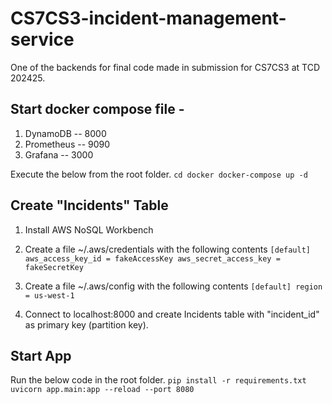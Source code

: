 # CS7CS3-incident-management-service
One of the backends for final code made in submission for CS7CS3 at TCD 202425.

## Start docker compose file - 
1. DynamoDB -- 8000
2. Prometheus -- 9090
3. Grafana -- 3000

Execute the below from the root folder.
`cd docker
docker-compose up -d`

## Create "Incidents" Table
1. Install AWS NoSQL Workbench
2. Create a file ~/.aws/credentials with the following contents
`
[default]
aws_access_key_id = fakeAccessKey
aws_secret_access_key = fakeSecretKey
`

3. Create a file ~/.aws/config with the following contents
`
[default]
region = us-west-1
`

4. Connect to localhost:8000 and create Incidents table with "incident_id" as primary key (partition key).


## Start App
Run the below code in the root folder.
`
pip install -r requirements.txt
uvicorn app.main:app --reload --port 8080
`
